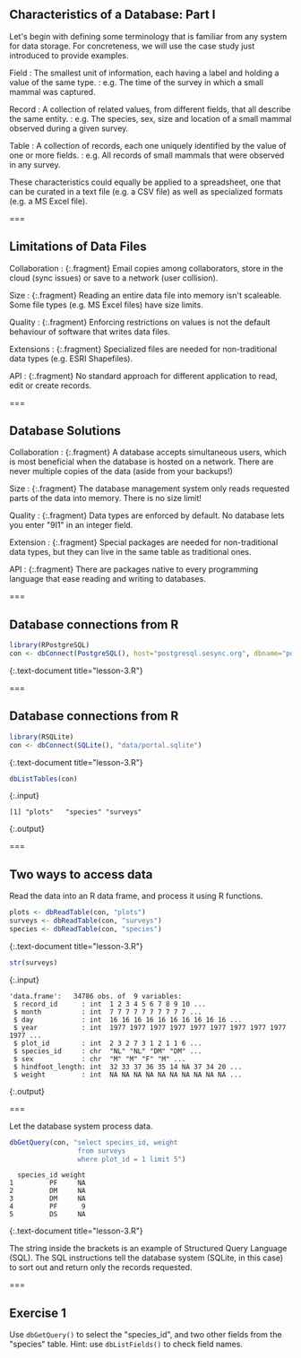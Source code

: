 ---
---

## Characteristics of a Database: Part I

Let's begin with defining some terminology that is familiar from any system for data storage.
For concreteness, we will use the case study just introduced to provide examples.

Field
: The smallest unit of information, each having a label and holding a value of the same type.
: e.g. The time of the survey in which a small mammal was captured.

Record
: A collection of related values, from different fields, that all describe the same entity.
: e.g. The species, sex, size and location of a small mammal observed during a given survey.
  
Table
: A collection of records, each one uniquely identified by the value of one or more fields.
: e.g. All records of small mammals that were observed in any survey.

<aside class="notes" markdown="block">

These characteristics could equally be applied to a spreadsheet, one that can be curated in a text file (e.g. a CSV file) as well as specialized formats (e.g. a MS Excel file).

</aside>

===

## Limitations of Data Files

Collaboration
: {:.fragment} Email copies among collaborators, store in the cloud (sync issues) or save to a network (user collision).

Size
: {:.fragment} Reading an entire data file into memory isn't scaleable. Some file types (e.g. MS Excel files) have size limits.

Quality
: {:.fragment} Enforcing restrictions on values is not the default behaviour of software that writes data files.

Extensions
: {:.fragment} Specialized files are needed for non-traditional data types (e.g. ESRI Shapefiles).

API
: {:.fragment} No standard approach for different application to read, edit or create records.

===

## Database Solutions

Collaboration
: {:.fragment} A database accepts simultaneous users, which is most beneficial when the database is hosted on a network. There are never multiple copies of the data (aside from your backups!)

Size
: {:.fragment} The database management system only reads requested parts of the data into memory. There is no size limit!

Quality
: {:.fragment} Data types are enforced by default. No database lets you enter "9I1" in an integer field.

Extension
: {:.fragment} Special packages are needed for non-traditional data types, but they can live in the same table as traditional ones.

API
: {:.fragment} There are packages native to every programming language that ease reading and writing to databases.

===

## Database connections from R


~~~r
library(RPostgreSQL)
con <- dbConnect(PostgreSQL(), host="postgresql.sesync.org", dbname="portal")
~~~
{:.text-document title="lesson-3.R"}

===

## Database connections from R


~~~r
library(RSQLite)
con <- dbConnect(SQLite(), "data/portal.sqlite")
~~~
{:.text-document title="lesson-3.R"}


~~~r
dbListTables(con)
~~~
{:.input}
~~~
[1] "plots"   "species" "surveys"
~~~
{:.output}

===

## Two ways to access data

Read the data into an R data frame, and process it using R functions.


~~~r
plots <- dbReadTable(con, "plots")
surveys <- dbReadTable(con, "surveys")
species <- dbReadTable(con, "species")
~~~
{:.text-document title="lesson-3.R"}


~~~r
str(surveys)
~~~
{:.input}
~~~
'data.frame':	34786 obs. of  9 variables:
 $ record_id      : int  1 2 3 4 5 6 7 8 9 10 ...
 $ month          : int  7 7 7 7 7 7 7 7 7 7 ...
 $ day            : int  16 16 16 16 16 16 16 16 16 16 ...
 $ year           : int  1977 1977 1977 1977 1977 1977 1977 1977 1977 1977 ...
 $ plot_id        : int  2 3 2 7 3 1 2 1 1 6 ...
 $ species_id     : chr  "NL" "NL" "DM" "DM" ...
 $ sex            : chr  "M" "M" "F" "M" ...
 $ hindfoot_length: int  32 33 37 36 35 14 NA 37 34 20 ...
 $ weight         : int  NA NA NA NA NA NA NA NA NA NA ...
~~~
{:.output}

===

Let the database system process data.


~~~r
dbGetQuery(con, "select species_id, weight
                 from surveys
                 where plot_id = 1 limit 5")
~~~

~~~
  species_id weight
1         PF     NA
2         DM     NA
3         DM     NA
4         PF      9
5         DS     NA
~~~
{:.text-document title="lesson-3.R"}

The string inside the brackets is an example of Structured Query Language (SQL). The SQL instructions tell the database system (SQLite, in this case) to sort out and return only the records requested.

===

## Exercise 1

Use `dbGetQuery()` to select the "species_id", and two other fields from the "species" table. Hint: use `dbListFields()` to check field names.
